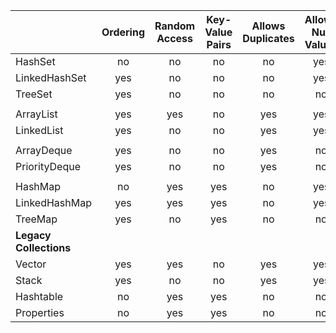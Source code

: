 
|  | Ordering | Random Access | Key-Value Pairs | Allows Duplicates | Allows Null Values | Thread Safe | Blocking Operations |
|--------|:-----:|:--------:|:----------:|:------------:|:-----------:|:-------:|:----------:|
| HashSet | no | no | no | no | yes | no | no |
| LinkedHashSet | yes | no | no | no | yes | no | no |
| TreeSet | yes | no | no | no | no | no | no |
|  |  |  |  |  |  |  |  
| ArrayList | yes | yes | no | yes | yes | no | no |
| LinkedList | yes | no | no | yes | yes | no | no |
|  |  |  |  |  |  |  |  |
| ArrayDeque | yes | no | no | yes | no | no | no |
| PriorityDeque | yes | no |no | yes | no | no | no |
|  |  |  |  |  |  |  |  |
| HashMap | no | yes | yes | no | yes | no | no |
| LinkedHashMap | yes | yes | yes | no | yes | no | no |
| TreeMap | yes | no | yes | no | no | no | no |
| **Legacy Collections** |  |  |  |  |  |  |  |
| Vector | yes | yes | no | yes | yes | yes | no |
| Stack | yes | no | no | yes | yes | yes | no |
| Hashtable | no | yes | yes | no | no | yes | no |
| Properties | no | yes | yes | no | no | yes | no |


